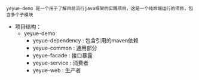 ```
yeyue-demo 是一个用于了解目前流行java框架的实践项目，这是一个纯后端运行的项目，包含多个子模块
```

- 项目结构：
  - yeyue-demo
    - yeyue-dependency : 包含引用的maven依赖
    - yeyue-common : 通用部分
    - yeyue-facade : 接口暴露
    - yeyue-service : 消费者
    - yeyue-web : 生产者